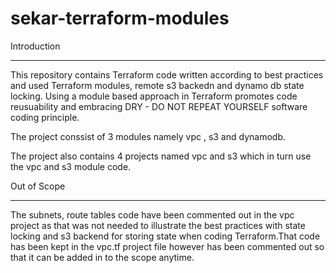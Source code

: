 # sekar-terraform-modules

Introduction
************

This repository contains Terraform code written according to best practices and used Terraform modules, remote s3 backedn and dynamo db state locking. Using a module based approach in Terraform promotes code reusuability and embracing DRY - DO NOT REPEAT YOURSELF software coding principle.

The project conssist of 3 modules namely vpc , s3 and dynamodb.

The project also contains 4 projects named vpc and s3 which in turn use the vpc and s3 module code.



Out of Scope
************

The subnets, route tables code have been commented out in the vpc project as that was not needed to illustrate the best practices with state locking and s3 backend for storing state when coding Terraform.That code has been kept in the vpc.tf project file however has been commented out so that it can be added in to the scope anytime.
